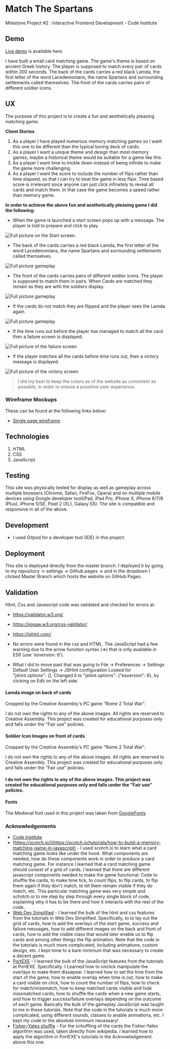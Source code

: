 # Match The Spartans
Milestone Project #2 : Interactive Frontend Development  - Code Institute 

## Demo
[Live demo](https://nikolaspolychronidis.github.io/Match-The-Spartans/) is available here.

I have built a small card matching game. The game's theme is based on ancient Greek history. The player is supposed to match every pair of cards within 200 seconds.
The back of the cards carries a red black Lamda, the first letter of the word Lacedemonians, the name Spartans and surrounding settlements called themselves. 
The front of the cards carries pairs of different soldier icons.

## UX

The purpose of this project is to create a fun and aesthetically pleasing matching game. 

**Client Stories**

1. As a player I have played numerous memory matching games so I want this one to be different than the typical boring deck of cards. 
2. As a player I want a unique theme and design than most memory games, maybe a historical theme would be suitable for a game like this.
3. As a player I want time to trickle down instead of being infinite to make the game more challenging.
4. As a player I want the score to include the number of flips rather than time elapsed, so that I can try to beat the game in less flips. 
Time based score is irrelevant since anyone can just click infinetely to reveal all cards and match them. In that case the game becomes a speed rather than memory game.

**In order to achieve the above fun and aesthetically pleasing game I did the following:**

- When the game is launched a start screen pops up with a message. The player is told to prepare and click to play.

![](assets/images/start-game.jpg "Full picture on the Start screen.")


- The back of the cards carries a red black Lamda, the first letter of the word Lacedemonians, the name Spartans and surrounding settlements called themselves.

![](assets/images/gameplay-1.jpg "Full picture gameplay")

- The front of the cards carries pairs of different soldier icons. The player is supposed to match them in pairs. When Cards are matched they remain as they are with the soldiers display.

![](assets/images/gameplay-3.jpg "Full picture gameplay")

- If the cards do not match they are flipped and the player sees the Lamda again.

![](assets/images/gameplay-2.jpg "Full picture gameplay")

- If the time runs out before the player has managed to match all the card then a failure screen is displayed.

![](assets/images/failed.jpg "Full picture of the failure screen")

- If the player matches all the cards before time runs out, then a victory message is displayed.

![](assets/images/victory.jpg "Full picture of the victory screen")



>I did my best to keep the colors as of the website as consistent as possible, in order to ensure a possitive user experience.


 
 ### Wireframe Mockups
 
 These can be found at the following links below:
- [Single page wireframe](assets/images/wireframe.jpg)
 

## Technologies
1. HTML
2. CSS
3. JavaScript

## Testing
This site was physically tested for display as well as gameplay across multiple browsers  (Chrome, Safari, FireFox, Opera) and on multiple mobile devices using Google developer tool(iPad, iPad Pro, iPhone X, iPhone 6/7/8 (Plus), iPhone 5/SE, Pixel 2 (XL), Galaxy S5). The site is compatible and responsive in all of the above.

## Development
- I used Gitpod for a developer tool (IDE) in this project.

## Deployment
This site is deployed directly from the master branch. I deployed it by going to my repository -> settings -> Github pages -> and in the dropdown I clicked Master Branch which hosts the website on GitHub Pages.

## Validation
Html, Css and Javascript code was validated and checked for errors at:
- https://validator.w3.org/
- https://jigsaw.w3.org/css-validator/
- https://jshint.com/

- No errors were found in the css and HTML. The JavaScript had a few warning due to the arrow function syntax (=>) that is only available in ES6 (use 'esversion: 6').
- What I did to move past that was going to 
File -> Preferences -> Settings
Default User Settings -> JSHint configuration
Looked for "jshint.options": {},
Changed it to "jshint.options": {"esversion": 6}, by clicking on Edit on the left side.

#### Lamda image on back of cards 
Cropped by the Creative Assembly's PC game "Rome 2 Total War". 

I do not own the rights to any of the above images. All rights are reserved to Creative Assembly. This project was created for educational purposes only and falls under the "Fair use" policies.

#### Soldier Icon Images on front of cards
Cropped by the Creative Assembly's PC game "Rome 2 Total War". 

I do not own the rights to any of the above images. All rights are reserved to Creative Assembly. This project was created for educational purposes only and falls under the "Fair use" policies.

#### I do not own the rights to any of the above images.  This project was created for educational purposes only and falls under the "Fair use" policies.

#### Fonts
The Medieval font used in this project was taken from [GoogleFonts](https://fonts.google.com/).

### Acknowledgements
- [Code Institute](https://www.codeinstitute.net/) 
- [https://scotch.io/](https://scotch.io/tutorials/how-to-build-a-memory-matching-game-in-javascript) - I used scotch.io to learn what a card matching game looks like under the hood. 
What components are needed, how do these components work in order to produce a card matching game. For instance I learned that a card matching game should consist of a grid of cards.
I learned that there are different javascript components needed to make the game functional: Code to shuffle the cards, to make time tick, to count flips, to flip cards, to flip them again if they don't match, to let them remain visible if they do match, etc.
This particular matching game was very simple and schotch.io to me step by step through every single block of code, explaining why it has to be there and how it interacts with the rest of the code..
- [Web Dev Simplified](https://www.youtube.com/watch?v=28VfzEiJgy4&t=1553s) - I learned the bulk of the html and css features from the tutorials in Web Dev Simplified. 
Specifically, to to lay out the grid of cards, how to add the overlays of the start game, success and failure messages, how to add different images on the back and front of cards, how to add the visible class that would later enable us to flip cards and among other things the flip animation.
Note that the code in the tutorials is much more complicated, including animations, custom design, etc. I kept mine to a bare minimum that was necessary to create a decent game.
- [PortEXE](https://www.youtube.com/watch?v=3uuQ3g92oPQ&t=3008s) - I learned the bulk of the JavaScript features from the tutorials at PortEXE. 
Specifically: I Learned how to onclick manipulate the overlays to make them dissapear. I learned how to set the time from the start of the game, how to enable overlay when time is out, how to make a card visible on click, how to count the number of flips, how to check for match/missmatch, how to keep matched cards visible and hide missmatched cards, how to shuffle the cards when a new game starts, and how to trigger success/failure overlays depending on the outcome of each game.
Basically the bulk of the gameplay JavaScript was taught to me in these tutorials. Note that the code in the tutorials is much more complicated, using different sounds, classes to anable animations, etc. 
I kept my code to the absolute minimum necessary!
- [Fisher–Yates shuffle](https://en.wikipedia.org/wiki/Fisher%E2%80%93Yates_shuffle) - For the schuffling of the cards the Fisher-Yates algorithm was used, taken directly from wikipedia.
I learned how to apply the algorithm in PortEXE's tutorials in the Acknowledgement above this one.

